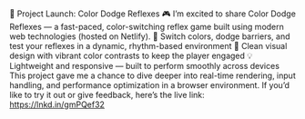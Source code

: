 🚀 Project Launch: Color Dodge Reflexes 🎮
I’m excited to share Color Dodge Reflexes — a fast-paced, color-switching reflex game built using modern web technologies (hosted on Netlify).
🔄 Switch colors, dodge barriers, and test your reflexes in a dynamic, rhythm-based environment
🎨 Clean visual design with vibrant color contrasts to keep the player engaged
💡 Lightweight and responsive — built to perform smoothly across devices
This project gave me a chance to dive deeper into real-time rendering, input handling, and performance optimization in a browser environment.
If you’d like to try it out or give feedback, here’s the live link:
https://lnkd.in/gmPQef32
